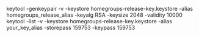 keytool -genkeypair -v -keystore homegroups-release-key.keystore -alias homegroups_release_alias -keyalg RSA -keysize 2048 -validity 10000
keytool -list -v -keystore homegroups-release-key.keystore -alias your_key_alias -storepass 159753 -keypass 159753
